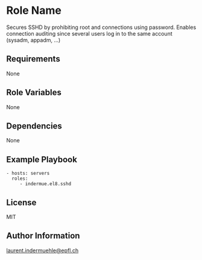 Role Name
=========

Secures SSHD by prohibiting root and connections
using password. Enables connection auditing since several users log
in to the same account (sysadm, appadm, ...)

Requirements
------------

None

Role Variables
--------------

None

Dependencies
------------

None

Example Playbook
----------------


    - hosts: servers
      roles:
         - indermue.el8.sshd

License
-------

MIT

Author Information
------------------

laurent.indermuehle@epfl.ch
